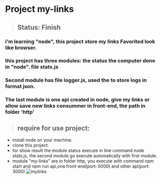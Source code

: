 <h1>Project my-links </h1>

> ## Status: <strong>Finish</strong>

### i'm learning "node", this project store my links Favorited look like browser.
### this project has three modules: the status the computer done in "node". file stats.js
### Second module has file logger.js, used the to store logs in format json.
### The last module is one api created in node, give my links or allow save new links consummer in front-end, the path in folder 'http'

> ## require for use project:
* install node on your machine.
* clone this project.
* for show result the module status execute in line command node stats.js, the second module go execute automatically with first module.
* module "my-links" are in folder http, you execute with command npm start and npm run api,one front-end(port: 5000) and other api(port: 3000)
![mylinks](https://user-images.githubusercontent.com/52864546/135067488-07661bc9-5b70-46c8-a698-00a0fe110623.png)


